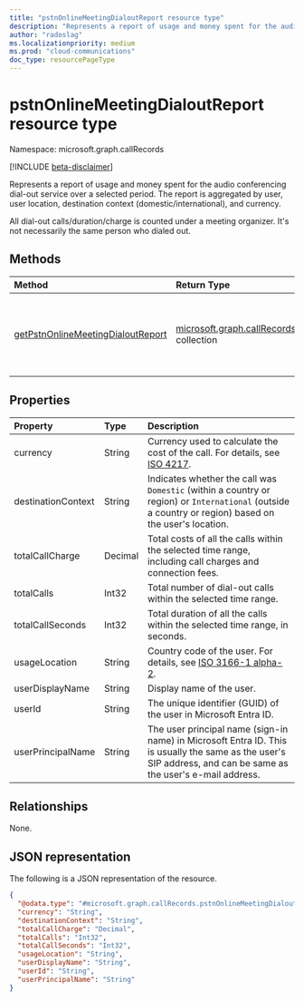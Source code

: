```yaml
---
title: "pstnOnlineMeetingDialoutReport resource type"
description: "Represents a report of usage and money spent for the audio conferencing dial-out service over a selected period."
author: "radoslag"
ms.localizationpriority: medium
ms.prod: "cloud-communications"
doc_type: resourcePageType
---
```


# pstnOnlineMeetingDialoutReport resource type

Namespace: microsoft.graph.callRecords

[!INCLUDE [beta-disclaimer](../../includes/beta-disclaimer.md)]

Represents a report of usage and money spent for the audio conferencing dial-out service over a selected period. The report is aggregated by user, user location, destination context (domestic/international), and currency.

All dial-out calls/duration/charge is counted under a meeting organizer. It's not necessarily the same person who dialed out.

## Methods

| Method       | Return Type | Description |
|:-------------|:------------|:------------|
| [getPstnOnlineMeetingDialoutReport](../api/callrecords-callrecord-getpstnonlinemeetingdialoutreport.md) | [microsoft.graph.callRecords.pstnOnlineMeetingDialoutReport](callrecords-pstnonlinemeetingdialoutreport.md) collection | Get aggregated report of usage and money spent for the audio conferencing dial-out service over a selected period as a collection of [pstnOnlineMeetingDialoutReport](../resources/callrecords-pstnonlinemeetingdialoutreport.md) entries. |

## Properties

|Property|Type|Description|
|:---|:---|:---|
|currency|String|Currency used to calculate the cost of the call. For details, see [ISO 4217](https://en.wikipedia.org/wiki/ISO_4217).|
|destinationContext|String|Indicates whether the call was `Domestic` (within a country or region) or `International` (outside a country or region) based on the user's location.|
|totalCallCharge|Decimal|Total costs of all the calls within the selected time range, including call charges and connection fees. |
|totalCalls|Int32|Total number of dial-out calls within the selected time range.|
|totalCallSeconds|Int32|Total duration of all the calls within the selected time range, in seconds.|
|usageLocation|String|Country code of the user. For details, see [ISO 3166-1 alpha-2](https://en.wikipedia.org/wiki/ISO_3166-1_alpha-2).|
|userDisplayName|String|Display name of the user.|
|userId|String|The unique identifier (GUID) of the user in Microsoft Entra ID.|
|userPrincipalName|String|The user principal name (sign-in name) in Microsoft Entra ID. This is usually the same as the user's SIP address, and can be same as the user's e-mail address.|

## Relationships

None.

## JSON representation

The following is a JSON representation of the resource.
<!-- {
  "blockType": "resource",
  "@odata.type": "microsoft.graph.callRecords.pstnOnlineMeetingDialoutReport"
}
-->
``` json
{
  "@odata.type": "#microsoft.graph.callRecords.pstnOnlineMeetingDialoutReport",
  "currency": "String",
  "destinationContext": "String",
  "totalCallCharge": "Decimal",
  "totalCalls": "Int32",
  "totalCallSeconds": "Int32",
  "usageLocation": "String",
  "userDisplayName": "String",
  "userId": "String",
  "userPrincipalName": "String"
}
```
